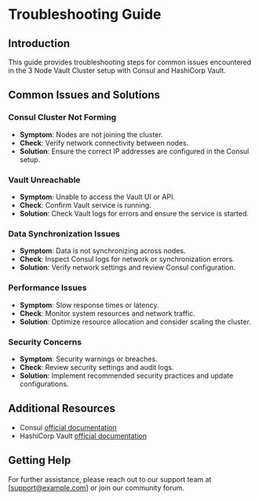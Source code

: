 
# Troubleshooting Guide

## Introduction
This guide provides troubleshooting steps for common issues encountered in the 3 Node Vault Cluster setup with Consul and HashiCorp Vault.

## Common Issues and Solutions

### Consul Cluster Not Forming
- **Symptom**: Nodes are not joining the cluster.
- **Check**: Verify network connectivity between nodes.
- **Solution**: Ensure the correct IP addresses are configured in the Consul setup.

### Vault Unreachable
- **Symptom**: Unable to access the Vault UI or API.
- **Check**: Confirm Vault service is running.
- **Solution**: Check Vault logs for errors and ensure the service is started.

### Data Synchronization Issues
- **Symptom**: Data is not synchronizing across nodes.
- **Check**: Inspect Consul logs for network or synchronization errors.
- **Solution**: Verify network settings and review Consul configuration.

### Performance Issues
- **Symptom**: Slow response times or latency.
- **Check**: Monitor system resources and network traffic.
- **Solution**: Optimize resource allocation and consider scaling the cluster.

### Security Concerns
- **Symptom**: Security warnings or breaches.
- **Check**: Review security settings and audit logs.
- **Solution**: Implement recommended security practices and update configurations.

## Additional Resources
- Consul [official documentation](https://www.consul.io/docs)
- HashiCorp Vault [official documentation](https://www.vaultproject.io/docs)

## Getting Help
For further assistance, please reach out to our support team at [support@example.com] or join our community forum.
